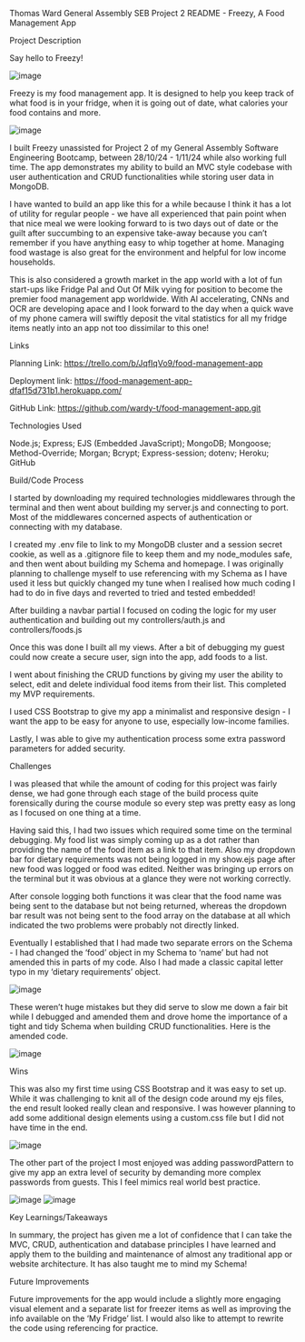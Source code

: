 Thomas Ward
General Assembly SEB Project 2 README - Freezy, A Food Management App

Project Description

Say hello to Freezy!

![image](https://github.com/user-attachments/assets/6dd25c93-ef6f-4da7-953f-d9a87921686b)

Freezy is my food management app. It is designed to help you keep track of what food is in your fridge, when it is going out of date, what calories your food contains and more.

![image](https://github.com/user-attachments/assets/2283c201-e660-4399-a5a5-d6edcdf2887f)


I built Freezy unassisted for Project 2 of my General Assembly Software Engineering Bootcamp, between 28/10/24 - 1/11/24 while also working full time. 
The app demonstrates my ability to build an MVC style codebase with user authentication and CRUD functionalities while storing user data in MongoDB.

I have wanted to build an app like this for a while because I think it has a lot of utility for regular people - we have all experienced that pain point when that nice meal we were looking forward to is two days 
out of date or the guilt after succumbing to an expensive take-away because you can’t remember if you have anything easy to whip together at home. Managing food wastage is also great for the environment and helpful for low income households.

This is also considered a growth market in the app world with a lot of fun start-ups like Fridge Pal and Out Of Milk vying for position to become the premier food management app worldwide. 
With AI accelerating, CNNs and OCR are developing apace and I look forward to the day when a quick wave of my phone camera will swiftly deposit the vital statistics for all my fridge items neatly into an app not too dissimilar to this one!


Links

Planning Link: https://trello.com/b/JqfIqVo9/food-management-app

Deployment link: https://food-management-app-dfaf15d731b1.herokuapp.com/

GitHub Link: https://github.com/wardy-t/food-management-app.git


Technologies Used

Node.js;
Express;
EJS (Embedded JavaScript);
MongoDB;
Mongoose;
Method-Override;
Morgan;
Bcrypt;
Express-session;
dotenv;
Heroku;
GitHub


Build/Code Process

I started by downloading my required technologies middlewares through the terminal and then went about building my server.js and connecting to port. Most of the middlewares concerned aspects of authentication or connecting with my database. 

I created my .env file to link to my MongoDB cluster and a session secret cookie, as well as a .gitignore file to keep them and my node_modules safe, and then went about building my Schema and homepage. 
I was originally planning to challenge myself to use referencing with my Schema as I have used it less but quickly changed my tune when I realised how much coding I had to do in five days and reverted to tried and tested embedded! 

After building a navbar partial I focused on coding the logic for my user authentication and building out my controllers/auth.js and controllers/foods.js

Once this was done I built all my views. After a bit of debugging my guest could now create a secure user, sign into the app, add foods to a list.

I went about finishing the CRUD functions by giving my user the ability to select, edit and delete individual food items from their list. This completed my MVP requirements.

I used CSS Bootstrap to give my app a minimalist and responsive design - I want the app to be easy for anyone to use, especially low-income families.

Lastly, I was able to give my authentication process some extra password parameters for added security.


Challenges

I was pleased that while the amount of coding for this project was fairly dense, we had gone through each stage of the build process quite forensically during the course module so every step was pretty easy as long as I focused on one thing at a time.

Having said this, I had two issues which required some time on the terminal debugging. My food list was simply coming up as a dot rather than providing the name of the food item as a link to that item. Also my dropdown bar for dietary requirements 
was not being logged in my show.ejs page after new food was logged or food was edited. Neither was bringing up errors on the terminal but it was obvious at a glance they were not working correctly.

After console logging both functions it was clear that the food name was being sent to the database but not being returned, whereas the dropdown bar result was not being sent to the food array on the database at all which indicated the two problems 
were probably not directly linked.

Eventually I established that I had made two separate errors on the Schema - I had changed the ‘food’ object in my Schema to ‘name’ but had not amended this in parts of my code. Also I had made a classic capital letter typo in my 
‘dietary requirements’ object.

![image](https://github.com/user-attachments/assets/cadb415b-a650-4250-b279-048a51f96c05)

These weren’t huge mistakes but they did serve to slow me down a fair bit while I debugged and amended them and drove home the importance of a tight and tidy Schema when building CRUD functionalities. Here is the amended code.

![image](https://github.com/user-attachments/assets/7cd3f862-25b3-4ddc-b8b2-9fcdec93e289)


Wins

This was also my first time using CSS Bootstrap and it was easy to set up. While it was challenging to knit all of the design code around my ejs files, the end result looked really clean and responsive. I was however planning to add 
some additional design elements using a custom.css file but I did not have time in the end.

![image](https://github.com/user-attachments/assets/9c2a4976-4a69-494e-9aca-1d2bac3834e8)


The other part of the project I most enjoyed was adding passwordPattern to give my app an extra level of security by demanding more complex passwords from guests. This I feel mimics real world best practice.

![image](https://github.com/user-attachments/assets/c517da67-4ff2-4c85-9338-c3a696a06c06)
![image](https://github.com/user-attachments/assets/46c68ec8-ee47-41b3-80c4-4bb5d5e92703)


Key Learnings/Takeaways

In summary, the project has given me a lot of confidence that I can take the MVC, CRUD, authentication and database principles I have learned and apply them to the building and maintenance of almost any traditional app or website 
architecture. It has also taught me to mind my Schema!


Future Improvements

Future improvements for the app would include a slightly more engaging visual element and a separate list for freezer items as well as improving the info available on the ‘My Fridge’ list. I would also like to attempt to rewrite 
the code using referencing for practice.
